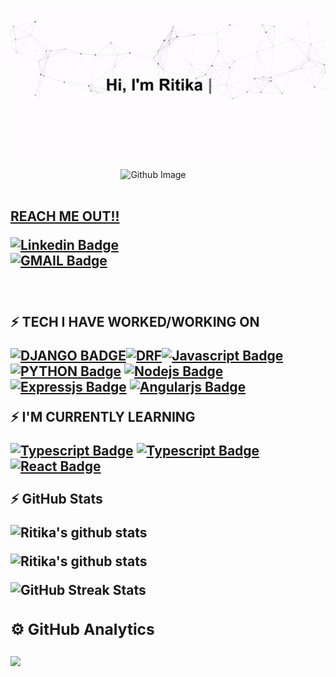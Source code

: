 ![Hi, I'm RITIKA 👋 I'm a 🚀 DJANGO developer 🚀 I ❤️ REST ❤️](https://github.com/RitikaSingh02/RitikaSingh02/raw/master/assets/RitikaSingh02.gif)

<img width="65%" align="right" alt="Github Image" src="https://raw.githubusercontent.com/onimur/.github/master/.resources/git-header.svg" />

<br><br>
<h2><b><u> REACH ME OUT!!</u>

[![Linkedin Badge](https://img.shields.io/badge/-RitikaSingh-0e76a8?style=for-the-badge&labelColor=0e76a8&logo=linkedin&logoColor=white)](https://www.linkedin.com/in/ritika-singh-416544191/)<br>
[![GMAIL Badge](https://img.shields.io/badge/-RitikaSingh-FF0000?style=for-the-badge&labelColor=&logo=gmail&logoColor=white)](ritika2002singh@gmail.com)


<br><br>
⚡ TECH I HAVE WORKED/WORKING ON 


[![DJANGO BADGE](https://img.shields.io/badge/-django-8db600?style=for-the-badge&labelColor=black&logo=django&logoColor=8db600)](#)[![DRF](https://img.shields.io/badge/-djangorestframework-ADD8E6?style=for-the-badge&labelColor=black&logo=djangorestframework&logoColor=8db600)](#)[![Javascript Badge](https://img.shields.io/badge/-Javascript-F0DB4F?style=for-the-badge&labelColor=black&logo=javascript&logoColor=F0DB4F)](#) [![PYTHON Badge](https://img.shields.io/badge/-python-ADD8E6?style=for-the-badge&labelColor=black&logo=python&logoColor=ADD8E6F)](#)  [![Nodejs Badge](https://img.shields.io/badge/-Nodejs-3C873A?style=for-the-badge&labelColor=black&logo=node.js&logoColor=3C873A)](#)
[![Expressjs Badge](https://img.shields.io/badge/-expressjs-CCCC00?style=for-the-badge&labelColor=black&logo=node.js&logoColor=CCCC00)](#) 
[![Angularjs Badge](https://img.shields.io/badge/-angularjs-722F37?style=for-the-badge&labelColor=black&logo=angularjs&logoColor=722F37)](#)

⚡ I'M CURRENTLY LEARNING

[![Typescript Badge](https://img.shields.io/badge/-Typescript-007acc?style=for-the-badge&labelColor=black&logo=typescript&logoColor=007acc)](#)
[![Typescript Badge](https://img.shields.io/badge/-Redux-007acc?style=for-the-badge&labelColor=black&logo=Redux&logoColor=007acc)](#)
[![React Badge](https://img.shields.io/badge/-React-61DBFB?style=for-the-badge&labelColor=black&logo=react&logoColor=61DBFB)](#)
<br><br>
⚡ GitHub Stats<br>

![Ritika's github stats](https://github-readme-stats.vercel.app/api?username=RitikaSingh02&show_icons=true&theme=radical&line_height=27)

![Ritika's github stats](https://github-readme-stats.vercel.app/api/top-langs/?username=RitikaSingh02&hide=css,java,html&theme=radical)

<!-- <p><img align="center" src="https://github-readme-streak-stats.herokuapp.com/?user=harikanani&theme=dark" alt="harikanani" /></p> -->

![GitHub Streak Stats](https://github-readme-streak-stats.herokuapp.com/?user=RitikaSingh02&theme=dark)

<h3> ⚙️  GitHub Analytics </h3>
<img src="https://activity-graph.herokuapp.com/graph?username=RitikaSingh02&theme=react-dark"/>